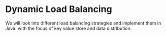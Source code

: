 # Dynamic Load Balancing

We will look into different load balancing strategies and implement them in Java. with the focus of key value store and data distribution.

